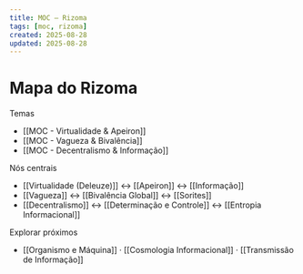 ```yaml
---
title: MOC — Rizoma
tags: [moc, rizoma]
created: 2025-08-28
updated: 2025-08-28
---
```


# Mapa do Rizoma

Temas
- [[MOC - Virtualidade & Apeiron]]
- [[MOC - Vagueza & Bivalência]]
- [[MOC - Decentralismo & Informação]]

Nós centrais
- [[Virtualidade (Deleuze)]] ↔ [[Apeiron]] ↔ [[Informação]]
- [[Vagueza]] ↔ [[Bivalência Global]] ↔ [[Sorites]]
- [[Decentralismo]] ↔ [[Determinação e Controle]] ↔ [[Entropia Informacional]]

Explorar próximos
- [[Organismo e Máquina]] · [[Cosmologia Informacional]] · [[Transmissão de Informação]]

